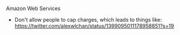 Amazon Web Services

  - Don't allow people to cap charges, which leads to things like:
    https://twitter.com/alexwlchan/status/1399095011178958851?s=19